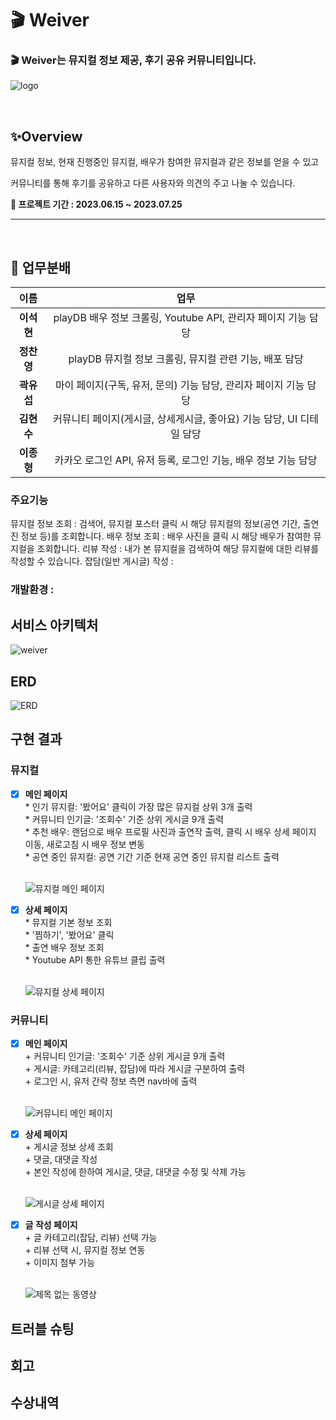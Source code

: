 # 🎬 **Weiver**
### 🎬 Weiver는 뮤지컬 정보 제공, 후기 공유 커뮤니티입니다.
![logo](https://github.com/Weiver-project/Weiver/assets/116157924/af5207db-9c59-4600-a519-c42211897935)

<br>

## ✨Overview
뮤지컬 정보, 현재 진행중인 뮤지컬, 배우가 참여한 뮤지컬과 같은 정보를 얻을 수 있고

커뮤니티를 통해 후기를 공유하고 다른 사용자와 의견의 주고 나눌 수 있습니다.

**📆 프로젝트 기간 : 2023.06.15 ~ 2023.07.25**
 <hr style="border: 0px;">
<br>

## 🙂 업무분배 
|**이름**|**업무**|
|:---:|:---:|
|**이석현**|playDB 배우 정보 크롤링, Youtube API, 관리자 페이지 기능 담당|
|**정찬영**|playDB 뮤지컬 정보 크롤링, 뮤지컬 관련 기능, 배포 담당|
|**곽유섭**|마이 페이지(구독, 유저, 문의) 기능 담당, 관리자 페이지 기능 담당|
|**김현수**|커뮤니티 페이지(게시글, 상세게시글, 좋아요) 기능 담당, UI 디테일 담당|
|**이종형**|카카오 로그인 API, 유저 등록, 로그인 기능, 배우 정보 기능 담당|

### 주요기능
뮤지컬 정보 조회 : 검색어, 뮤지컬 포스터 클릭 시 해당 뮤지컬의 정보(공연 기간, 출연진 정보 등)를 조회합니다.
배우 정보 조회 : 배우 사진을 클릭 시 해당 배우가 참여한 뮤지컬을 조회합니다.
리뷰 작성 : 내가 본 뮤지컬을 검색하여 해당 뮤지컬에 대한 리뷰를 작성할 수 있습니다.
잡담(일반 게시글) 작성 : 

### 개발환경 :

## 서비스 아키텍처
![weiver](https://github.com/Weiver-project/Weiver/assets/78299214/c935142c-2614-42c6-bf99-f86af0143e62)
## ERD
![ERD](https://github.com/Weiver-project/Weiver/assets/78299214/d9689a4f-1e36-499f-beb1-9a8d57292528)
## 구현 결과
### 뮤지컬   
- [X] **메인 페이지**   
      * 인기 뮤지컬: '봤어요' 클릭이 가장 많은 뮤지컬 상위 3개 출력   
      * 커뮤니티 인기글: '조회수' 기준 상위 게시글 9개 출력   
      * 추천 배우: 랜덤으로 배우 프로필 사진과 출연작 출력, 클릭 시 배우 상세 페이지 이동, 새로고침 시 배우 정보 변동   
      * 공연 중인 뮤지컬: 공연 기간 기준 현재 공연 중인 뮤지컬 리스트 출력
      <p>   
      ![뮤지컬 메인 페이지](https://github.com/Weiver-project/Weiver/assets/81962257/fbf2cc82-c97d-4032-8195-ba350ce451c4)
      </p>

- [X] **상세 페이지**   
      * 뮤지컬 기본 정보 조회   
      * '찜하기', '봤어요' 클릭   
      * 출연 배우 정보 조회   
      * Youtube API 통한 유튜브 클립 출력
       <p>    
        ![뮤지컬 상세 페이지](https://github.com/Weiver-project/Weiver/assets/81962257/2a88980a-3075-4e37-9507-e85e8976f389)
       </p>
   
### 커뮤니티  
- [X] **메인 페이지**   
      + 커뮤니티 인기글: '조회수' 기준 상위 게시글 9개 출력   
      + 게시글: 카테고리(리뷰, 잡담)에 따라 게시글 구분하여 출력   
      + 로그인 시, 유저 간략 정보 측면 nav바에 출력   
      <p>    
        ![커뮤니티 메인 페이지](https://github.com/Weiver-project/Weiver/assets/81962257/f6d4e069-5717-4d00-957b-99b3daa58e7d)
       </p>

- [X] **상세 페이지**   
      + 게시글 정보 상세 조회   
      + 댓글, 대댓글 작성   
      + 본인 작성에 한하여 게시글, 댓글, 대댓글 수정 및 삭제 가능   
      <p>    
        ![게시글 상세 페이지](https://github.com/Weiver-project/Weiver/assets/81962257/cb916d13-dbd6-4d7e-a8f8-6ef17936db47)
       </p>

- [X] **글 작성 페이지**   
      + 글 카테고리(잡담, 리뷰) 선택 가능   
      + 리뷰 선택 시, 뮤지컬 정보 연동   
      + 이미지 첨부 가능   
      <p>    
      ![제목 없는 동영상](https://github.com/Weiver-project/Weiver/assets/81962257/6fb59d44-8cba-4805-aedc-b767fa8a2023)
      </p>

    

## 트러블 슈팅

## 회고


## 수상내역
